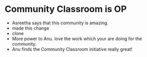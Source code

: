 # Community Classroom is OP

- Asreetha says that this community is amazing.
- made this change
- clone
- More power to Anu. love the work which your are doing for the community.
- Anu finds the Community Classroom initiative really great!
